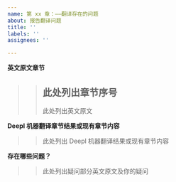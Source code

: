 ```yaml
---
name: 第 xx 章：——翻译存在的问题
about: 报告翻译问题
title: ''
labels: ''
assignees: ''

---
```


**英文原文章节**

>>## 此处列出章节序号
>>
>>此处列出英文原文

**Deepl 机器翻译章节结果或现有章节内容**

>>此处列出 Deepl 机器翻译结果或现有章节内容

**存在哪些问题？**

>>此处列出疑问部分英文原文及你的疑问
